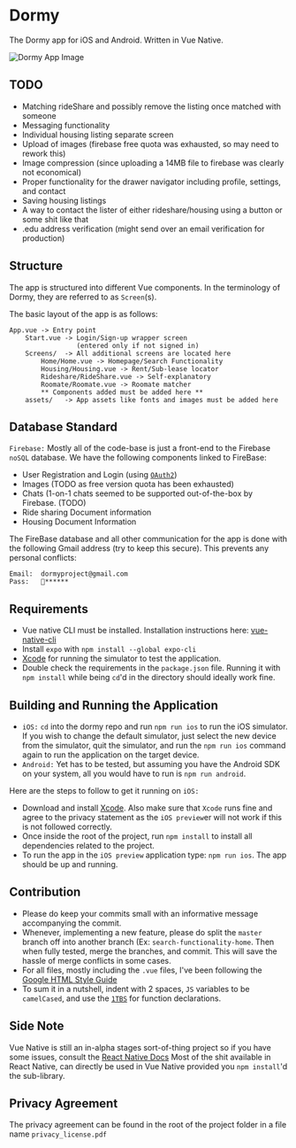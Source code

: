# Dormy 

The Dormy app for iOS and Android. Written in Vue Native.

![Dormy App Image](https://user-images.githubusercontent.com/20383602/79877510-f2205a00-8409-11ea-9c20-688f5a7a99e6.jpg)	

## TODO
* Matching rideShare and possibly remove the listing once matched with someone
* Messaging functionality
* Individual housing listing separate screen
* Upload of images (firebase free quota was exhausted, so may need to rework this)
* Image compression (since uploading a 14MB file to firebase was clearly not economical)
* Proper functionality for the drawer navigator including profile, settings, and contact
* Saving housing listings
* A way to contact the lister of either rideshare/housing using a button or some shit like that
* .edu address verification (might send over an email verification for production)

## Structure
The app is structured into different Vue components. In the terminology of Dormy, they are referred to as `Screen`(s).

The basic layout of the app is as follows:
```
App.vue -> Entry point
    Start.vue -> Login/Sign-up wrapper screen
                 (entered only if not signed in)
    Screens/  -> All additional screens are located here
        Home/Home.vue -> Homepage/Search Functionality
        Housing/Housing.vue -> Rent/Sub-lease locator
        Rideshare/RideShare.vue -> Self-explanatory
        Roomate/Roomate.vue -> Roomate matcher
        ** Components added must be added here **
    assets/   -> App assets like fonts and images must be added here
```

## Database Standard
`Firebase:` Mostly all of the code-base is just a front-end to the Firebase `noSQL` database. We have the following components linked to FireBase:
* User Registration and Login (using [`OAuth2`](https://oauth.net/2/))
* Images (TODO as free version quota has been exhausted)
* Chats (1-on-1 chats seemed to be supported out-of-the-box by Firebase. (TODO)
* Ride sharing Document information
* Housing Document Information

The FireBase database and all other communication for the app is done with the following Gmail address (try to keep this secure). This prevents any personal conflicts:
```
Email:  dormyproject@gmail.com
Pass:   ******
```

## Requirements
* Vue native CLI must be installed. Installation instructions here: [vue-native-cli](https://vue-native.io/docs/installation.html)
* Install `expo` with `npm install --global expo-cli`
* [Xcode](https://apps.apple.com/us/app/xcode/id497799835?mt=12) for running the simulator to test the application.
* Double check the requirements in the `package.json` file. Running it with `npm install` while being `cd`'d in the directory should ideally work fine.

## Building and Running the Application
* `iOS:` `cd` into the dormy repo and run `npm run ios` to run the iOS simulator. If you wish to change the default simulator, just select the new device from the simulator, quit the simulator, and run the `npm run ios` command again to run the application on the target device.
* `Android:` Yet has to be tested, but assuming you have the Android SDK on your system, all you would have to run is `npm run android`.

Here are the steps to follow to get it running on `iOS:`
* Download and install [Xcode](https://apps.apple.com/us/app/xcode/id497799835?mt=12). Also make sure that `Xcode` runs fine and agree to the privacy statement as the `iOS preview`er will not work if this is not followed correctly.
* Once inside the root of the project, run `npm install` to install all dependencies related to the project. 
* To run the app in the `iOS preview` application type: `npm run ios`. The app should be up and running.

## Contribution 
* Please do keep your commits small with an informative message accompanying the commit.
* Whenever, implementing a new feature, please do split the `master` branch off into another branch (Ex: `search-functionality-home`. Then when fully tested, merge the branches, and commit. This will save the hassle of merge conflicts in some cases.
* For all files, mostly including the `.vue` files, I've been following the [Google HTML Style Guide](https://google.github.io/styleguide/htmlcssguide.html)
* To sum it in a nutshell, indent with 2 spaces, `JS` variables to be `camelCased`, 
and use the [`1TBS`](https://en.wikipedia.org/wiki/Indentation_style#Variant:_1TBS_(OTBS)) for function declarations.

## Side Note
Vue Native is still an in-alpha stages sort-of-thing project so if you have some issues, consult the [React Native Docs](https://reactnative.dev/docs/getting-started)
Most of the shit available in React Native, can directly be used in Vue Native provided you `npm install`'d the sub-library.

## Privacy Agreement
The privacy agreement can be found in the root of the project folder in a file name `privacy_license.pdf`

